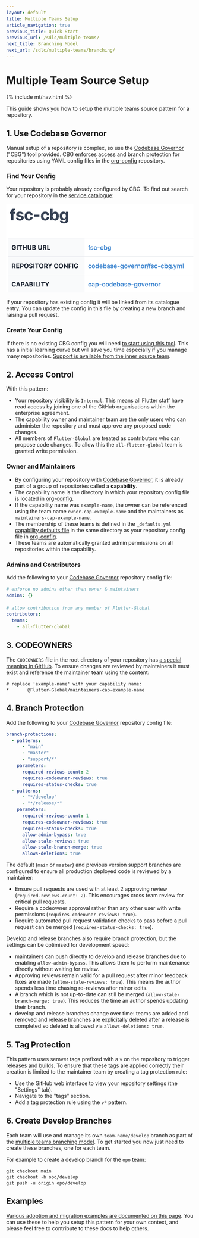 ```yaml
---
layout: default
title: Multiple Teams Setup
article_navigation: true
previous_title: Quick Start
previous_url: /sdlc/multiple-teams/
next_title: Branching Model
next_url: /sdlc/multiple-teams/branching/
---
```


# Multiple Team Source Setup

{% include mt/nav.html %}

This guide shows you how to setup the multiple teams source pattern for a repository.

## 1. Use Codebase Governor

Manual setup of a repository is complex, so use the [Codebase Governor] ("CBG") tool provided. CBG enforces access and branch protection for repositories using YAML config files in the [org-config] repository.

### Find Your Config

Your repository is probably already configured by CBG. To find out search for your repository in the [service catalogue]:

<img src="/sdlc/multiple-teams/fsc-cbg-config-link.png" class="max-w-sm" />

If your repository has existing config it will be linked from its catalogue entry. You can update the config in this file by creating a new branch and raising a pull request.

### Create Your Config

If there is no existing CBG config you will need [to start using this tool][codebase governor]. This has a initial learning curve but will save you time especially if you manage many repositories. [Support is available from the inner source team](/community/).

## 2. Access Control

With this pattern:

- Your repository visibility is `Internal`. This means all Flutter staff have read access by joining one of the GitHub organisations within the enterprise agreement.
- The capability owner and maintainer team are the only users who can administer the repository and must approve any proposed code changes.
- All members of `Flutter-Global` are treated as contributors who can propose code changes. To allow this the `all-flutter-global` team is granted write permission.

### Owner and Maintainers

- By configuring your repository with [Codebase Governor], it is already part of a group of repositories called a **capability**.
- The capability name is the directory in which your repository config file is located in [org-config].
- If the capability name was `example-name`, the owner can be referenced using the team name `owner-cap-example-name` and the maintainers as `maintainers-cap-example-name`.
- The membership of these teams is defined in the `_defaults.yml` [capability defaults file](/docs/capability-defaults/) in the same directory as your repository config file in [org-config].
- These teams are automatically granted admin permissions on all repositories within the capability.

### Admins and Contributors

Add the following to your [Codebase Governor] repository config file:

```yaml
# enforce no admins other than owner & maintainers
admins: {}

# allow contribution from any member of Flutter-Global
contributors:
  teams:
    - all-flutter-global
```

## 3. CODEOWNERS

The `CODEOWNERS` file in the root directory of your repository has [a special meaning in GitHub][codeowner-gh]. To ensure changes are reviewed by maintainers it must exist and reference the maintainer team using the content:

```
# replace 'example-name' with your capability name:
*       @Flutter-Global/maintainers-cap-example-name
```

## 4. Branch Protection

Add the following to your [Codebase Governor] repository config file:

```yaml
branch-protections:
  - patterns:
      - "main"
      - "master"
      - "support/*"
    parameters:
      required-reviews-count: 2
      requires-codeowner-reviews: true
      requires-status-checks: true
  - patterns:
      - "*/develop"
      - "*/release/*"
    parameters:
      required-reviews-count: 1
      requires-codeowner-reviews: true
      requires-status-checks: true
      allow-admin-bypass: true
      allow-stale-reviews: true
      allow-stale-branch-merge: true
      allows-deletions: true
```

The default (`main` or `master`) and previous version support branches are configured to ensure all production deployed code is reviewed by a maintainer:

- Ensure pull requests are used with at least 2 approving review (`required-reviews-count: 2`). This encourages cross team review for critical pull requests.
- Require a codeowner approval rather than any other user with write permissions (`requires-codeowner-reviews: true`).
- Require automated pull request validation checks to pass before a pull request can be merged (`requires-status-checks: true`).

Develop and release branches also require branch protection, but the settings can be optimised for development speed:

- maintainers can push directly to develop and release branches due to enabling `allow-admin-bypass`. This allows them to perform maintenance directly without waiting for review.
- Approving reviews remain valid for a pull request after minor feedback fixes are made (`allow-stale-reviews: true`). This means the author spends less time chasing re-reviews after minor edits.
- A branch which is not up-to-date can still be merged (`allow-stale-branch-merge: true`). This reduces the time an author spends updating their branch.
- develop and release branches change over time: teams are added and removed and release branches are explicitally deleted after a release is completed so deleted is allowed via `allows-deletions: true`.

## 5. Tag Protection

This pattern uses semver tags prefixed with a `v` on the repository to trigger releases and builds. To ensure that these tags are applied correctly their creation is limited to the maintainer team by creating a tag protection rule:

- Use the GitHub web interface to view your repository settings (the "Settings" tab).
- Navigate to the "tags" section.
- Add a tag protection rule using the `v*` pattern.

## 6. Create Develop Branches

Each team will use and manage its own `team-name/develop` branch as part of the [multiple teams branching model](/sdlc/multiple-teams/branching/). To get started you now just need to create these branches, one for each team.

For example to create a develop branch for the `opo` team:

```
git checkout main
git checkout -b opo/develop
git push -u origin opo/develop
```

## Examples

[Various adoption and migration examples are documented on this page](/sdlc/multiple-teams/examples/). You can use these to help you setup this pattern for your own context, and please feel free to contribute to these docs to help others.

[codebase governor]: /docs/cbg/
[org-config]: https://github.com/Flutter-Global/org-config
[service catalogue]: /catalogue/
[codeowner-gh]: https://docs.github.com/en/repositories/managing-your-repositorys-settings-and-features/customizing-your-repository/about-code-owners
